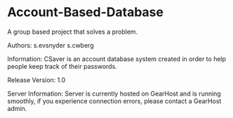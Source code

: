 # Account-Based-Database
A group based project that solves a problem.

Authors:
s.evsnyder
s.cwberg

Information:
CSaver is an account database system created in order to help people keep track of their passwords.

Release Version: 
1.0

Server Information:
Server is currently hosted on GearHost and is running smoothly, if you experience connection errors, please contact a GearHost admin.
